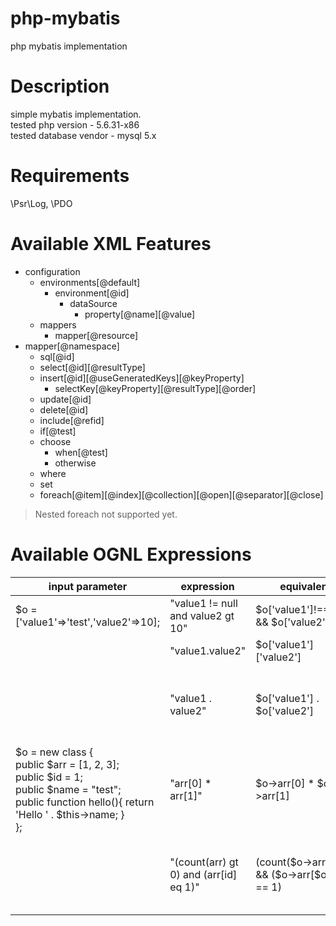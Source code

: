 # php-mybatis
php mybatis implementation

# Description
simple mybatis implementation.  
tested php version - 5.6.31-x86  
tested database vendor - mysql 5.x

# Requirements
\Psr\Log, \PDO

# Available XML Features
- configuration
  - environments[@default]
    - environment[@id]
      - dataSource
        - property[@name][@value]
  - mappers
    - mapper[@resource]
- mapper[@namespace]
  - sql[@id]
  - select[@id][@resultType]
  - insert[@id][@useGeneratedKeys][@keyProperty]
    - selectKey[@keyProperty][@resultType][@order]
  - update[@id]
  - delete[@id]
  - include[@refid]
  - if[@test]
  - choose
    - when[@test]
    - otherwise
  - where
  - set
  - foreach[@item][@index][@collection][@open][@separator][@close]
> Nested foreach not supported yet.

# Available OGNL Expressions
| input parameter | expression | equivalent | remark |
|---|---|---|---|
| $o = ['value1'=>'test','value2'=>10]; | "value1 != null and value2 gt 10" | $o['value1']!==NULL && $o['value2'] > 10 | |
|  | "value1.value2" | $o['value1']['value2'] | returns NULL |
|  | "value1 . value2" | $o['value1'] . $o['value2'] | insert space between dot for string concat |
| $o = new class {<br>public $arr = [1, 2, 3];<br>public $id = 1;<br>public $name = "test";<br>public function hello(){ return 'Hello ' . $this->name; }<br>}; | "arr[0] * arr[1]" | $o->arr[0] * $o->arr[1] | |
|  | "(count(arr) gt 0) and (arr[id] eq 1)" | (count($o->arr) > 0) && ($o->arr[$o->id] == 1) | operator words<br>"and, or, gt, gte, lt, lte, eq" |
